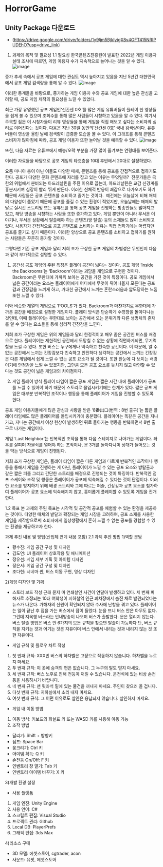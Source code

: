 # HorrorGame
## Unity Package 다운로드
- (https://drive.google.com/drive/folders/1y9ljm5BjkIyigX8v4OFT415NRIPUDEhO?usp=drive_link)

  
1. 과제의 목적 및 필요성
 1.1 필요성
한국콘텐츠진흥원이 발표한 2022년 게임 이용자 실태 조사에 따르면, 게임 이용자 수가 지속적으로 늘어나는 것을 알 수 있다.
![image](https://github.com/user-attachments/assets/6783bcb8-fae7-4844-bc78-88eb5b9062f1)

 증가 추세 속에서 공포 게임에 대한 관심도 역시 높아지고 있음을 지난 5년간 대한민국에서 공포 게임 검색량을 통해 알 수 있다.
![image](https://github.com/user-attachments/assets/5bd41338-4e35-4d54-8e4c-bdc5e613d55a)

이러한 통계들을 바탕으로, 증가하는 게임 이용자 수와 공포 게임에 대한 높은 관심을 고려할 때, 공포 게임 제작의 필요성을 느낄 수 있었다. 

 최근 가장 유명했던 공포 게임인‘신칸센 0호’를 많은 게임 유튜버들이 플레이 한 영상들을 쉽게 볼 수 있으며 조회수를 통해 많은 사람들이 시청하고 있음을 알 수 있다. 여기서 주목할 점은 이 시청자들이 리뷰 영상들을 통해 게임을 직접 해보고 싶다는 소비자의 심리로 이어진다는 것이다.
 다음은 지난 30일 동안의‘신칸센 0호’ 국내 검색량이다. 유튜버들이 영상을 올린 날에 검색량이 급증한 모습을 볼 수 있다. 이 그래프를 통해 콘텐츠 소비자가 많아짐에 따라, 공포 게임 이용자 또한 늘어날 것을 예측할 수 있다.
![image](https://github.com/user-attachments/assets/46592c70-17a5-4145-ae98-9de6949ac6c7)

 또한, 다음 자료는 유튜브에서 예능/오락 부분을 가장 많이 즐겨보는 연령대를 보여준다.

 이러한 자료들을 바탕으로 공포 게임의 타겟층을 10대 후반에서 20대로 설정하였다.

요즘 마니아 층이 아닌 이들도 다양한 매체, 콘텐츠를 통해 공포를 간접적으로 접하기도 한다. 공포가 다양한 문화 콘텐츠에 자리를 잡고 있는 이유는 무엇일까? 
 전문가들은 극한의 위협에서 분비되는 아드레날린을 주된 이유로 꼽는데, 아드레날린은 교감 신경계를 흥분시키며 심장이 빨리 뛰게 만든다. 이러한 신체적 반응이 쾌감으로 다가오기도 하기 때문에 사람들은 공포 콘텐츠를 소비하고 즐기는 것이다.
 예전에는 오늘날에 비해 매체의 다양성이 좁았기 때문에 공포를 즐길 수 있는 환경이 적었지만, 오늘날에는 매체의 발달로 실시간 스트리밍 또는 유튜브를 통해 공포 게임을 진행하는 방송인들도 많아지고 있고, 해당 방송을 시청하는 사람들 또한 증가하고 있다. 게임 뿐만이 아니라 무서운 이야기나, 무서운 상황에서 탈출해야 하는 콘텐츠(방 탈출) 등의 소재들도 많이 소비되고 있다. 사용자가 간접적으로 공포 콘텐츠로 소비하는 이유는 직접 접하기에는 어렵지만 공포를 즐기고 싶기 때문이다. 이러한 양상으로 공포 콘텐츠를 소비하고 접하기를 원하는 사람들은 꾸준히 증가할 것이다. 

그렇다면 기존 공포 게임과 달리 저희 조가 구상한 공포 게임의 차별성은 무엇인지 다음과 같이 부가적으로 설명할 수 있다.
1) 공간성
 공포 게임의 주된 특징은 플레이 공간이 넓다는 것이다. 공포 게임 ‘Inside the Backrooms’는 ‘Backroom’이라는 괴담을 게임으로 구현한 것이다. Backroom은 무한대에 가까워 보이는 공간을 가진 것이 특징이다. 공포 게임에서 넓은 공간이라는 요소는 플레이어에게 어디에서 무엇이 튀어나올지 모른다는 공포감과 긴장감을 느끼게 하고, 거대한 공간에서 느끼는 혼란스러움과 압도당하는 느낌 또한 느낄 수 있다.
                

이와 비슷한 계열의 게임으로 ‘POOLS’가 있다. Backroom과 마찬가지로 무한대에 가까운 공간을 배경으로 설정한 게임이다. 플레이 방식은 단순하게 수영장을 돌아다니는 것인데, 이때 플레이어는 무한대로 보이는 공간에서 오는 분위기와 다른 생명체의 존재를 알 수 없다는 요소들을 통해 심리적 긴장감을 느낀다.
    


 저희 조가 구상한 게임은 위의 게임들과 달리 한정적이고 매우 좁은 공간인 버스를 배경으로 한다. 플레이어는 제한적인 공간에서 도망칠 수 없는 상황에 직면하게되면, 무기력함을 느낄 수 있다. 또한 버스는 누구에게나 익숙하고 친숙한 공간이다. 이 때문에, 알 수 없는 공간에서 느끼는 긴장감보다 친숙하고 안전하다 생각하는 공간에서 느끼는 긴장감은 다른 게임에서 쉽게 느낄 수 없는 공포 요소가 될 것이다. 또한 한눈에 다 보이는 배경이기에 안정감을 느낄 수 있겠지만, 그만큼 모든 공포 요소를 놓치지 않고 확인할 수 있다는 것도 공간이 넓은 게임과의 차이점이다.

2) 게임 플레이 방식
 플레이 타임이 짧은 공포 게임은 짧은 시간 내에 플레이어가 공포를 느낄 수 있어야 하기 때문에 스토리로 몰입시키기에는 한계가 있다. 짧은 공포 게임은 대부분 반복적인 조작이나 행동을 통해 플레이어가 게임을 진행할 수 있도록 한다. 

 공포 게임 이용자들에게 많은 관심과 사랑을 받은 ‘8番出口(번역 : 8번 출구)’는 짧은 플레이 타임에도 많은 플레이어를 몰입시키기에 충분했다. 플레이어는 똑같은 공간을 지나가고, 지나는 공간에서 이상 현상이 발생하면 뒤로 돌아가는 행동을 반복하면서 8번 출구로 나가는 게임이다. 
      

 게임 ‘Last Neighbor’는 반복적인 조작을 통해 다음 스테이지로 나아가는 게임이다. 좌우를 살피며 자물쇠를 열어야 하는 조작이나, 문 3개를 돌아다니며 상대가 들어오는 것을 막는 방식으로 게임이 진행된다. 
      

저희 조가 구상한 게임은, 플레이 타임이 짧은 다른 게임과 다르게 반복적인 조작이나 행동을 통해서 게임을 진행하는 게 아닌, 플레이어가 느낄 수 있는 공포 요소와 방탈출과 같은 짧은 퍼즐 그리고 간단한 스토리를 배경으로 진행되는 것이 특징이다. 반복적인 점프 스케어와 조작 및 행동은 플레이어가 공포에 익숙해질 수 있다는 것이 단점이다. 이러한 요소를 방지하기 위해 배경 스토리와 그에 따르는 퍼즐, 긴장감과 공포 요소를 첨가하여 플레이어가 공포 요소에 익숙해지지 않고, 흥미롭게 플레이할 수 있도록 게임을 전개한다.

1.2 목표
 본 과제의 주된 목표는 시각적 및 공간적 공포를 체험할 수 있는 환경을 제공하는 것이다. 
다양한 매체의 발달과 확장되는 게임 시장을 고려하여, 공포 소재를 사용한 게임을 제작함으로써 소비자에게 일상생활에서 흔히 느낄 수 없는 공포를 경험할 수 있는 환경을 제공하고자 한다.
 


과제 추진 내용 및 방법(산업체 연계 내용 포함)
 2.1 과제 추진 방법
 1)역할 분담
  - 황수진: 게임 공간 구성 및 디자인
  - 김도연: UI 플레이어 상호작용 및 애니메이션
  - 정유선: 게임 세부 기획 및 아이템 디자인
  - 정은서: 게임 공간 구성 및 디자인
  - 조다현: 시네마 씬, 버스 이동 구현, 영상 디자인

 2)게임 디자인 및 기획
  - 스토리 보드 작성
 근래 묻지 마 연쇄살인 사건이 연달아 발생하고 있다. 세 번째 피해자로 추정되는 10대 여학생이 지하철역 인근 폐차장에서 숨진 채로 발견되었다는 뉴스가 나온다. 가해자의 신원이 확인되지 않아 수사에 난항을 겪고 있다. 플레이어는 일이 끝난 후 집을 가는 버스에서 잠이 들었다. 눈을 뜨니 버스 안은 아무도 없다. 그런데 지옥행 버스라는 안내방송이 나오며 버스가 출발한다. 문은 열리지 않는다. 버스 탈출 방법은 버스 안 6가지의 모든 규칙을 찾으면 탈출이 가능하다 단, 버스 규칙을 지키는 것과 어기는 것은 자유이며 버스 안에서 내리는 것과 내리지 않는 것 또한 자유이다.

  - 게임 규칙 및 플로우 차트 작성
1. 첫 번째 규칙: XXX번 버스의 하차벨은 고장으로 작동하지 않습니다. 하차벨을 누르지 마세요.
2. 두 번째 규칙: 이 곳에 승객의 편은 없습니다. 그 누구의 말도 믿지 마세요.
3. 세 번째 규칙: 버스 노후로 인해 전등이 꺼질 수 있습니다. 운전석에 있는 비상 손전등을 사용하시기 바랍니다.
4. 네 번째 규칙: 맨 뒷좌석 밑에 있는 물건을 꺼내지 마세요. 주인이 찾으러 올 겁니다.
5. 다섯 번째 규칙: 지하실에서 소리 내지 마세요.
6. 여섯 번째 규칙: 그 어떤 이유로도 살인은 용납되지 않습니다. 살인하지 마세요.



  - 게임 내 이동 방법
1. 이동 방식: 키보드의 화살표 키 또는 WASD 키를 사용해 이동 가능
2. 조작 방법
  - 달리기: Shift + 방향키
  - 점프: Space Bar
  - 웅크리기: Ctrl 키
  - 아이템 획득: Q 키
  - 손전등 On/Off: F 키
  - 인벤토리 창 열기: Tab 키
  - 인벤토리 아이템 바꾸기: X 키

 3)개발 환경 설정
  - 사용 플랫폼
  1. 게임 엔진: Unity Engine
  2. 사용 언어: C#
  3. 스크립트 편집: Visual Studio
  4. 프로젝트 관리: Github
  5. Local DB: PlayerPrefs
  6. 그래픽 편집: 3ds Max

 4)리소스 구매
  - 3D 모델: 에셋스토어, cgtrader, acon
  - 사운드: 뮤팟, 에셋스토어
